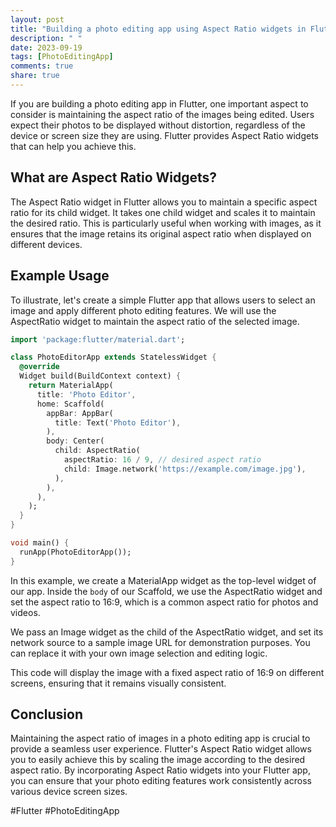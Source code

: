 ```yaml
---
layout: post
title: "Building a photo editing app using Aspect Ratio widgets in Flutter"
description: " "
date: 2023-09-19
tags: [PhotoEditingApp]
comments: true
share: true
---
```


If you are building a photo editing app in Flutter, one important aspect to consider is maintaining the aspect ratio of the images being edited. Users expect their photos to be displayed without distortion, regardless of the device or screen size they are using. Flutter provides Aspect Ratio widgets that can help you achieve this.

## What are Aspect Ratio Widgets?

The Aspect Ratio widget in Flutter allows you to maintain a specific aspect ratio for its child widget. It takes one child widget and scales it to maintain the desired ratio. This is particularly useful when working with images, as it ensures that the image retains its original aspect ratio when displayed on different devices.

## Example Usage

To illustrate, let's create a simple Flutter app that allows users to select an image and apply different photo editing features. We will use the AspectRatio widget to maintain the aspect ratio of the selected image.

```dart
import 'package:flutter/material.dart';

class PhotoEditorApp extends StatelessWidget {
  @override
  Widget build(BuildContext context) {
    return MaterialApp(
      title: 'Photo Editor',
      home: Scaffold(
        appBar: AppBar(
          title: Text('Photo Editor'),
        ),
        body: Center(
          child: AspectRatio(
            aspectRatio: 16 / 9, // desired aspect ratio
            child: Image.network('https://example.com/image.jpg'),
          ),
        ),
      ),
    );
  }
}

void main() {
  runApp(PhotoEditorApp());
}
```

In this example, we create a MaterialApp widget as the top-level widget of our app. Inside the `body` of our Scaffold, we use the AspectRatio widget and set the aspect ratio to 16:9, which is a common aspect ratio for photos and videos.

We pass an Image widget as the child of the AspectRatio widget, and set its network source to a sample image URL for demonstration purposes. You can replace it with your own image selection and editing logic.

This code will display the image with a fixed aspect ratio of 16:9 on different screens, ensuring that it remains visually consistent.

## Conclusion

Maintaining the aspect ratio of images in a photo editing app is crucial to provide a seamless user experience. Flutter's Aspect Ratio widget allows you to easily achieve this by scaling the image according to the desired aspect ratio. By incorporating Aspect Ratio widgets into your Flutter app, you can ensure that your photo editing features work consistently across various device screen sizes.

#Flutter #PhotoEditingApp